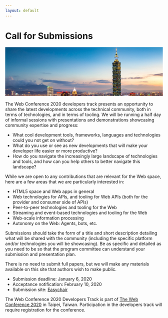 ```yaml
---
layout: default
---
```


# Call for Submissions

<p>
  <img src="images/skyline.jpg" />
</p>


The Web Conference 2020 developers track presents an opportunity to share the latest developments across the technical community, both in terms of technologies, and in terms of tooling. We will be running a half day of informal sessions with presentations and demonstrations showcasing community expertise and progress:

- What cool development tools, frameworks, languages and technologies could you not get on without?
- What do you use or see as new developments that will make your developer life easier or more productive?
- How do you navigate the increasingly large landscape of technologies and tools, and how can you help others to better navigate this landscape?

While we are open to any contributions that are relevant for the Web space, here are a few areas that we are particularly interested in:

- HTML5 space and Web apps in general
- Web technologies for APIs, and tooling for Web APIs (both for the provider and consumer side of APIs)
- Peer-to-peer technologies and tooling for the Web
- Streaming and event-based technologies and tooling for the Web
- Web-scale information processing
- Autonomy on the Web: Agents, bots, etc.

Submissions should take the form of a title and short description detailing what will be shared with the community (including the specific platform and/or technologies you will be showcasing). Be as specific and detailed as you need to be so that the program committee can understand your submission and presentation plan.

There is no need to submit full papers, but we will make any materials available on this site that authors wish to make public.

- Submission deadline: January 6, 2020
- Acceptance notification: February 10, 2020
- Submission site: [Easychair](https://easychair.org/conferences/?conf=www2020devtrack)

The Web Conference 2020 Developers Track is part of [The Web Conference 2020](https://www2020.thewebconf.org/) in Taipei, Taiwan. Participation in the developers track will require registration for the conference.
